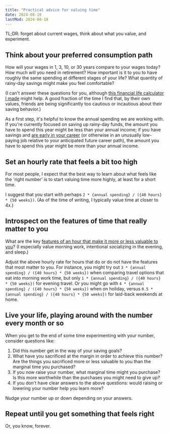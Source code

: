 ```yaml
---
title: "Practical advice for valuing time"
date: 2024-08-18
lastMod: 2024-08-18
---
```


TL;DR: forget about current wages, think about what you value, and experiment.

## Think about your preferred consumption path

How will your wages in 1, 3, 10, or 30 years compare to your wages today? How much will you need in retirement? How important is it to you to have roughly the same spending at different stages of your life? What quantity of rainy-day savings might make you feel comfortable?

(I can't answer these questions for you, although [this financial life calculator I made](https://financial-life.streamlit.app/) might help. A good fraction of the time I find that, by their own values, friends are being significantly too cautious or incautious about their saving behavior.)

As a first step, it's helpful to know the annual spending we are working with. If you're currently focused on saving up rainy-day funds, the amount you have to spend this year might be less than your annual income; if you have savings and [are early in your career](https://joel-becker.com/digital-garden/ignoring-the-future/) (or otherwise in an unusually low-paying job relative to your anticipated future career path), the amount you have to spend this year might be more than your annual income.

## Set an hourly rate that feels a bit too high

For most people, I expect that the best way to learn about what feels like the 'right number' is to start valuing time more highly, at least for a short time.

I suggest that you start with perhaps `2 * {annual spending} / ({40 hours} * {50 weeks})`. (As of the time of writing, I typically value time at closer to 4x.)

## Introspect on the features of time that really matter to you

What are the key [features of an hour that make it more or less valuable to you](https://joel-becker.com/digital-garden/hours-have-different-value/)? (I especially value morning work, intentional socializing in the evening, and sleep.)

Adjust the above hourly rate for hours that do or do not have the features that most matter to you. For instance, you might try out `3 * {annual spending} / ({40 hours} * {50 weeks})` when comparing travel options that eat into morning work time, but only `1 * {annual spending} / ({40 hours} * {50 weeks})` for evening travel. Or you might go with `4 * {annual spending} / ({40 hours} * {50 weeks})` when on holiday, versus `0.5 * {annual spending} / ({40 hours} * {50 weeks})` for laid-back weekends at home.

## Live your life, playing around with the number every month or so

When you get to the end of some time experimenting with your number, consider questions like:

1. Did this number get in the way of your saving goals?
2. What have you sacrificed at the margin in order to achieve this number? Are the things you sacrificed more or less valuable to you than the marginal time you purchased?
3. If you now raise your number, what marginal time might you purchase? Is this more worthwhile than the purchases you might need to give up?
4. If you don't have clear answers to the above questions: would raising or lowering your number help you learn more?

Nudge your number up or down depending on your answers.

## Repeat until you get something that feels right

Or, you know, forever.